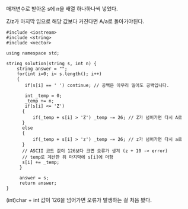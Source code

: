 매개변수로 받아온 s에 n을 배열 하나하나씩 넣었다.

Z/z가 마지막 임으로 해당 값보다 커진다면 A/a로 돌아가야된다.    

    #include <iostream>
    #include <string>
    #include <vector>
    
    using namespace std;
    
    string solution(string s, int n) {
        string answer = "";
    	for(int i=0; i< s.length(); i++)
    	{
     	   if(s[i] == ' ') continue; // 공백은 아무리 밀어도 공백입니다.
        
       	   int _temp = 0;
       	   _temp += n;
           if(s[i] <= 'Z')
          {
              if(_temp + s[i] > 'Z') _temp -= 26; // Z가 넘어가면 다시 A로
          }
          else
          {
              if(_temp + s[i] > 'z') _temp -= 26; // z가 넘어가면 다시 a로
          }
          // ASCII 코드 값이 126보다 크면 오류가 생겨 (z + 10 -> error)
          // temp로 계산한 뒤 마지막에 s[i]에 더함
          s[i] += _temp; 
         }
    
         answer = s;
         return answer;
    }
(int)char + int 값이 126을 넘어가면 오류가 발생하는 걸 처음 봤다. 